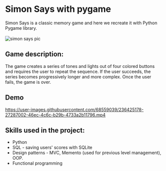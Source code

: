 # Simon Says with pygame
Simon Says is a classic memory game and here we recreate it with Python Pygame library.
<br><br>
![simon says pic](https://user-images.githubusercontent.com/68559039/236426364-2eb2dfc3-d470-44c3-b5cc-903df083f71c.png)
## Game description:
The game creates a series of tones and lights out of four colored buttons and requires the user to repeat the sequence.
If the user succeeds, the series becomes progressively longer and more complex. Once the user fails, the game is over.
## Demo

https://user-images.githubusercontent.com/68559039/236425178-27287002-46ec-4c6c-b29b-4733a2b11796.mp4

## Skills used in the project:
* Python
* SQL - saving users' scores with SQLite
* Design patterns - MVC, Memento (used for previous level management), OOP.
* Functional programming
</div>
